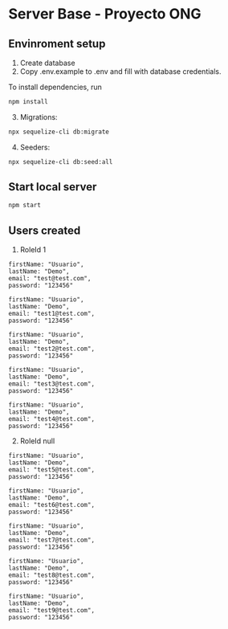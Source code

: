 # Server Base - Proyecto ONG

## Envinroment setup

1. Create database
2. Copy .env.example to .env and fill with database credentials.

To install dependencies, run

```bash
npm install
```

3. Migrations:

```bash
npx sequelize-cli db:migrate
```

4. Seeders:

```bash
npx sequelize-cli db:seed:all
```

## Start local server

```bash
npm start
```

## Users created

1. RoleId 1

```
firstName: "Usuario",
lastName: "Demo",
email: "test@test.com",
password: "123456"
```

```
firstName: "Usuario",
lastName: "Demo",
email: "test1@test.com",
password: "123456"
```

```
firstName: "Usuario",
lastName: "Demo",
email: "test2@test.com",
password: "123456"
```

```
firstName: "Usuario",
lastName: "Demo",
email: "test3@test.com",
password: "123456"
```

```
firstName: "Usuario",
lastName: "Demo",
email: "test4@test.com",
password: "123456"
```

2. RoleId null

```
firstName: "Usuario",
lastName: "Demo",
email: "test5@test.com",
password: "123456"
```

```
firstName: "Usuario",
lastName: "Demo",
email: "test6@test.com",
password: "123456"
```

```
firstName: "Usuario",
lastName: "Demo",
email: "test7@test.com",
password: "123456"
```

```
firstName: "Usuario",
lastName: "Demo",
email: "test8@test.com",
password: "123456"
```

```
firstName: "Usuario",
lastName: "Demo",
email: "test9@test.com",
password: "123456"
```
